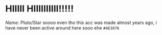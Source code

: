 # HIIIII HIIIIIIIIII!!!!!
*Name*: Pluto/Star
soooo
even tho this acc was made almost years ago, i have never been active around here sooo
ehe
`#4E3076`
